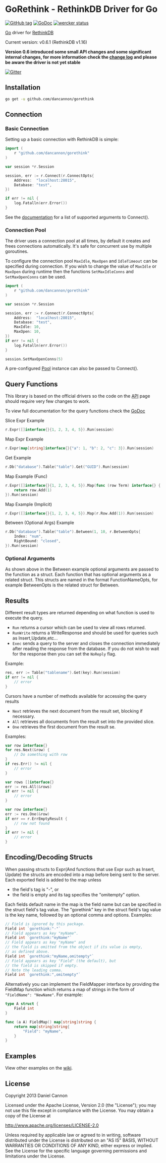 # GoRethink - RethinkDB Driver for Go 

[![GitHub tag](https://img.shields.io/github/tag/dancannon/gorethink.svg?style=flat)]()
[![GoDoc](https://godoc.org/github.com/dancannon/gorethink?status.png)](https://godoc.org/github.com/dancannon/gorethink)
[![wercker status](https://app.wercker.com/status/e315e764041af8e80f0c68280d4b4de2/s/master "wercker status")](https://app.wercker.com/project/bykey/e315e764041af8e80f0c68280d4b4de2) 

[Go](http://golang.org/) driver for [RethinkDB](http://www.rethinkdb.com/) 


Current version: v0.6.1 (RethinkDB v1.16) 

**Version 0.6 introduced some small API changes and some significant internal changes, for more information check the [change log](CHANGELOG.md) and please be aware the driver is not yet stable**

[![Gitter](https://badges.gitter.im/Join%20Chat.svg)](https://gitter.im/dancannon/gorethink?utm_source=badge&utm_medium=badge&utm_campaign=pr-badge)

## Installation

```sh
go get -u github.com/dancannon/gorethink
```

## Connection

### Basic Connection

Setting up a basic connection with RethinkDB is simple:

```go
import (
    r "github.com/dancannon/gorethink"
)

var session *r.Session

session, err := r.Connect(r.ConnectOpts{
    Address:  "localhost:28015",
    Database: "test",
})

if err != nil {
    log.Fatalln(err.Error())
}

```
See the [documentation](http://godoc.org/github.com/dancannon/gorethink#Connect) for a list of supported arguments to Connect().

### Connection Pool

The driver uses a connection pool at all times, by default it creates and frees connections automatically. It's safe for concurrent use by multiple goroutines.

To configure the connection pool `MaxIdle`, `MaxOpen` and `IdleTimeout` can be specified during connection. If you wish to change the value of `MaxIdle` or `MaxOpen` during runtime then the functions `SetMaxIdleConns` and `SetMaxOpenConns` can be used.

```go
import (
    r "github.com/dancannon/gorethink"
)

var session *r.Session

session, err := r.Connect(r.ConnectOpts{
    Address:  "localhost:28015",
    Database: "test",
    MaxIdle: 10,
    MaxOpen: 10,
})
if err != nil {
    log.Fatalln(err.Error())
}

session.SetMaxOpenConns(5)
```

A pre-configured [Pool](http://godoc.org/github.com/dancannon/gorethink#Pool) instance can also be passed to Connect().


## Query Functions

This library is based on the official drivers so the code on the [API](http://www.rethinkdb.com/api/) page should require very few changes to work.

To view full documentation for the query functions check the [GoDoc](http://godoc.org/github.com/dancannon/gorethink#Term)

Slice Expr Example
```go
r.Expr([]interface{}{1, 2, 3, 4, 5}).Run(session)
```
Map Expr Example
```go
r.Expr(map[string]interface{}{"a": 1, "b": 2, "c": 3}).Run(session)
```
Get Example
```go
r.Db("database").Table("table").Get("GUID").Run(session)
```
Map Example (Func)
```go
r.Expr([]interface{}{1, 2, 3, 4, 5}).Map(func (row Term) interface{} {
    return row.Add(1)
}).Run(session)
```
Map Example (Implicit)
```go
r.Expr([]interface{}{1, 2, 3, 4, 5}).Map(r.Row.Add(1)).Run(session)
```
Between (Optional Args) Example
```go
r.Db("database").Table("table").Between(1, 10, r.BetweenOpts{
    Index: "num",
    RightBound: "closed",
}).Run(session)
```


### Optional Arguments

As shown above in the Between example optional arguments are passed to the function as a struct. Each function that has optional arguments as a related struct. This structs are named in the format FunctionNameOpts, for example BetweenOpts is the related struct for Between.

## Results

Different result types are returned depending on what function is used to execute the query.

- `Run` returns a cursor which can be used to view
all rows returned.
- `RunWrite` returns a WriteResponse and should be used for queries such as Insert,Update,etc...
- `Exec` sends a query to the server and closes the connection immediately after reading the response from the database. If you do not wish to wait for the response then you can set the `NoReply` flag.

Example:

```go
res, err := Table("tablename").Get(key).Run(session)
if err != nil {
    // error
}
```

Cursors have a number of methods available for accessing the query results

- `Next` retrieves the next document from the result set, blocking if necessary.
- `All` retrieves all documents from the result set into the provided slice.
- `One` retrieves the first document from the result se.

Examples:

```go
var row interface{}
for res.Next(&row) {
    // Do something with row
}
if res.Err() != nil {
    // error
}
```

```go
var rows []interface{}
err := res.All(&rows)
if err != nil {
    // error
}
```

```go
var row interface{}
err := res.One(&row)
if err == r.ErrEmptyResult {
    // row not found
}
if err != nil {
    // error
}
```

## Encoding/Decoding Structs
When passing structs to Expr(And functions that use Expr such as Insert, Update) the structs are encoded into a map before being sent to the server. Each exported field is added to the map unless

  - the field's tag is "-", or
  - the field is empty and its tag specifies the "omitempty" option.

Each fields default name in the map is the field name but can be specified in the struct field's tag value. The "gorethink" key in
the struct field's tag value is the key name, followed by an optional comma
and options. Examples:

```go
// Field is ignored by this package.
Field int `gorethink:"-"`
// Field appears as key "myName".
Field int `gorethink:"myName"`
// Field appears as key "myName" and
// the field is omitted from the object if its value is empty,
// as defined above.
Field int `gorethink:"myName,omitempty"`
// Field appears as key "Field" (the default), but
// the field is skipped if empty.
// Note the leading comma.
Field int `gorethink:",omitempty"`
```

Alternatively you can implement the FieldMapper interface  by providing the FieldMap function which returns a map of strings in the form of `"FieldName": "NewName"`. For example:

```go
type A struct {
    Field int
}

func (a A) FieldMap() map[string]string {
    return map[string]string{
        "Field": "myName",
    }
}
```

## Examples

View other examples on the [wiki](https://github.com/dancannon/gorethink/wiki/Examples).

## License

Copyright 2013 Daniel Cannon

Licensed under the Apache License, Version 2.0 (the "License");
you may not use this file except in compliance with the License.
You may obtain a copy of the License at

  http://www.apache.org/licenses/LICENSE-2.0

Unless required by applicable law or agreed to in writing, software
distributed under the License is distributed on an "AS IS" BASIS,
WITHOUT WARRANTIES OR CONDITIONS OF ANY KIND, either express or implied.
See the License for the specific language governing permissions and
limitations under the License.
